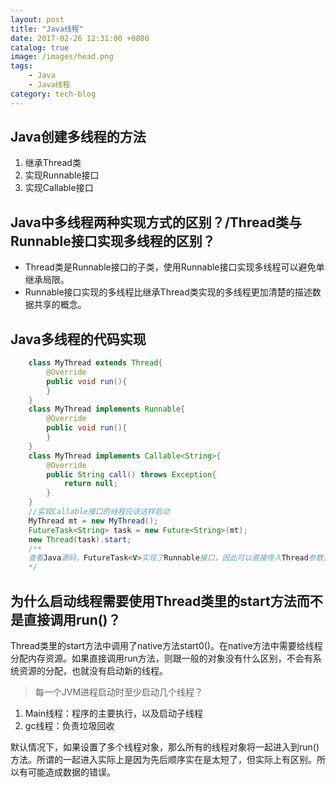 ```yaml
---
layout: post
title: "Java线程"
date: 2017-02-26 12:31:00 +0800
catalog: true
image: /images/head.png
tags:
    - Java
    - Java线程
category: tech-blog
---
```


## **Java创建多线程的方法**
1. 继承Thread类
2. 实现Runnable接口
3. 实现Callable接口  

## **Java中多线程两种实现方式的区别？/Thread类与Runnable接口实现多线程的区别？**
* Thread类是Runnable接口的子类，使用Runnable接口实现多线程可以避免单继承局限。
* Runnable接口实现的多线程比继承Thread类实现的多线程更加清楚的描述数据共享的概念。

## **Java多线程的代码实现**
```Java
    class MyThread extends Thread{
        @Override
        public void run(){
        }
    }
    class MyThread implements Runnable{
        @Override
        public void run(){
        }
    }
    class MyThread implements Callable<String>{
        @Override
        public String call() throws Exception{
            return null;
        }
    }
    //实现Callable接口的线程应该这样启动
    MyThread mt = new MyThread();
    FutureTask<String> task = new Future<String>(mt);
    new Thread(task).start;
    /**
    查看Java源码，FutureTask<V>实现了Runnable接口，因此可以直接传入Thread参数。线程执行完成后可以通过FutureTask的父接口Future中的get()方法获得返回的数据。
    */
```
## **为什么启动线程需要使用Thread类里的start方法而不是直接调用run()？**
Thread类里的start方法中调用了native方法start0()。在native方法中需要给线程分配内存资源。如果直接调用run方法，则跟一般的对象没有什么区别，不会有系统资源的分配，也就没有启动新的线程。

  >每一个JVM进程启动时至少启动几个线程？
   1. Main线程：程序的主要执行，以及启动子线程
   2. gc线程：负责垃圾回收  

默认情况下，如果设置了多个线程对象，那么所有的线程对象将一起进入到run()方法。所谓的一起进入实际上是因为先后顺序实在是太短了，但实际上有区别。所以有可能造成数据的错误。
   
